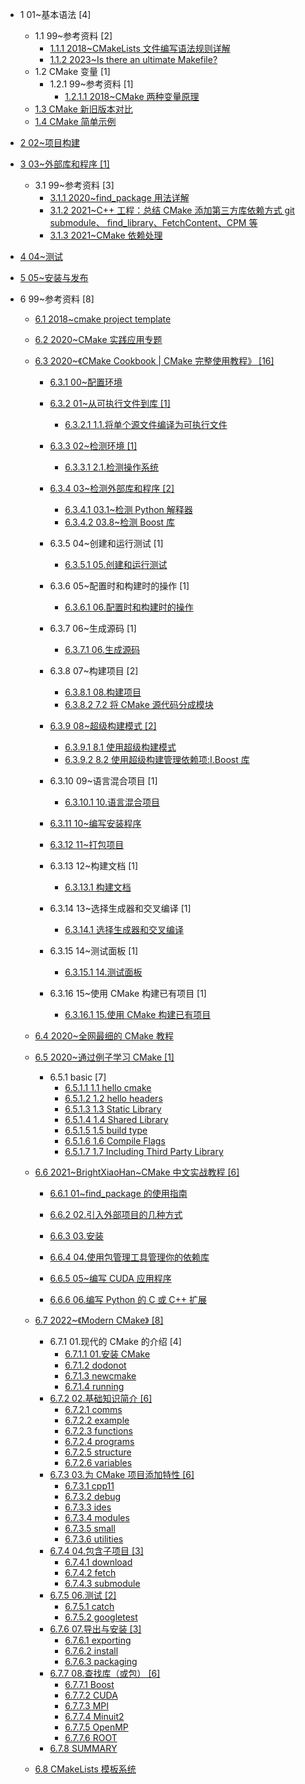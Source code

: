   - 1 01~基本语法 [4]
    - 1.1 99~参考资料 [2]
      - [1.1.1 2018~CMakeLists 文件编写语法规则详解](/01~基本语法/99~参考资料/2018~CMakeLists%20文件编写语法规则详解.md)
      - [1.1.2 2023~Is there an ultimate Makefile?](/01~基本语法/99~参考资料/2023~Is%20there%20an%20ultimate%20Makefile?.md)
    - 1.2 CMake 变量 [1]
      - 1.2.1 99~参考资料 [1]
        - [1.2.1.1 2018~CMake 两种变量原理](/01~基本语法/CMake%20变量/99~参考资料/2018~CMake%20两种变量原理.md)
    - [1.3 CMake 新旧版本对比](/01~基本语法/CMake%20新旧版本对比.md)
    - [1.4 CMake 简单示例](/01~基本语法/CMake%20简单示例.md)
  - [2 02~项目构建](/02~项目构建/README.md)
    
  - [3 03~外部库和程序 [1]](/03~外部库和程序/README.md)
    - 3.1 99~参考资料 [3]
      - [3.1.1 2020~find_package 用法详解](/03~外部库和程序/99~参考资料/2020~find_package%20用法详解.md)
      - [3.1.2 2021~C++ 工程：总结 CMake 添加第三方库依赖方式 git submodule、 find_library、FetchContent、CPM 等](/03~外部库和程序/99~参考资料/2021~C++%20工程：总结%20CMake%20添加第三方库依赖方式%20git%20submodule、%20find_library、FetchContent、CPM%20等.md)
      - [3.1.3 2021~CMake 依赖处理](/03~外部库和程序/99~参考资料/2021~CMake%20依赖处理.md)
  - [4 04~测试](/04~测试/README.md)
    
  - [5 05~安装与发布](/05~安装与发布/README.md)
    
  - 6 99~参考资料 [8]
    - [6.1 2018~cmake project template](/99~参考资料/2018~cmake-project-template/README.md)
      
    - [6.2 2020~CMake 实践应用专题](/99~参考资料/2020~CMake%20实践应用专题/README.md)
      
    - [6.3 2020~《CMake Cookbook | CMake 完整使用教程》 [16]](/99~参考资料/2020~《CMake%20Cookbook%20|%20CMake%20完整使用教程》/README.md)
      - [6.3.1 00~配置环境](/99~参考资料/2020~《CMake%20Cookbook%20|%20CMake%20完整使用教程》/00~配置环境/README.md)
        
      - [6.3.2 01~从可执行文件到库 [1]](/99~参考资料/2020~《CMake%20Cookbook%20|%20CMake%20完整使用教程》/01~从可执行文件到库/README.md)
        - [6.3.2.1 1.1.将单个源文件编译为可执行文件](/99~参考资料/2020~《CMake%20Cookbook%20|%20CMake%20完整使用教程》/01~从可执行文件到库/1.1.将单个源文件编译为可执行文件.md)
      - [6.3.3 02~检测环境 [1]](/99~参考资料/2020~《CMake%20Cookbook%20|%20CMake%20完整使用教程》/02~检测环境/README.md)
        - [6.3.3.1 2.1.检测操作系统](/99~参考资料/2020~《CMake%20Cookbook%20|%20CMake%20完整使用教程》/02~检测环境/2.1.检测操作系统.md)
      - [6.3.4 03~检测外部库和程序 [2]](/99~参考资料/2020~《CMake%20Cookbook%20|%20CMake%20完整使用教程》/03~检测外部库和程序/README.md)
        - [6.3.4.1 03.1~检测 Python 解释器](/99~参考资料/2020~《CMake%20Cookbook%20|%20CMake%20完整使用教程》/03~检测外部库和程序/03.1~检测%20Python%20解释器.md)
        - [6.3.4.2 03.8~检测 Boost 库](/99~参考资料/2020~《CMake%20Cookbook%20|%20CMake%20完整使用教程》/03~检测外部库和程序/03.8~检测%20Boost%20库.md)
      - 6.3.5 04~创建和运行测试 [1]
        - [6.3.5.1 05.创建和运行测试](/99~参考资料/2020~《CMake%20Cookbook%20|%20CMake%20完整使用教程》/04~创建和运行测试/05.创建和运行测试.md)
      - 6.3.6 05~配置时和构建时的操作 [1]
        - [6.3.6.1 06.配置时和构建时的操作](/99~参考资料/2020~《CMake%20Cookbook%20|%20CMake%20完整使用教程》/05~配置时和构建时的操作/06.配置时和构建时的操作.md)
      - 6.3.7 06~生成源码 [1]
        - [6.3.7.1 06.生成源码](/99~参考资料/2020~《CMake%20Cookbook%20|%20CMake%20完整使用教程》/06~生成源码/06.生成源码.md)
      - 6.3.8 07~构建项目 [2]
        - [6.3.8.1 08.构建项目](/99~参考资料/2020~《CMake%20Cookbook%20|%20CMake%20完整使用教程》/07~构建项目/08.构建项目.md)
        - [6.3.8.2 7.2 将 CMake 源代码分成模块](/99~参考资料/2020~《CMake%20Cookbook%20|%20CMake%20完整使用教程》/07~构建项目/7.2%20将%20CMake%20源代码分成模块.md)
      - [6.3.9 08~超级构建模式 [2]](/99~参考资料/2020~《CMake%20Cookbook%20|%20CMake%20完整使用教程》/08~超级构建模式/README.md)
        - [6.3.9.1 8.1 使用超级构建模式](/99~参考资料/2020~《CMake%20Cookbook%20|%20CMake%20完整使用教程》/08~超级构建模式/8.1%20使用超级构建模式.md)
        - [6.3.9.2 8.2 使用超级构建管理依赖项:Ⅰ.Boost 库](/99~参考资料/2020~《CMake%20Cookbook%20|%20CMake%20完整使用教程》/08~超级构建模式/8.2%20使用超级构建管理依赖项:Ⅰ.Boost%20库.md)
      - 6.3.10 09~语言混合项目 [1]
        - [6.3.10.1 10.语言混合项目](/99~参考资料/2020~《CMake%20Cookbook%20|%20CMake%20完整使用教程》/09~语言混合项目/10.语言混合项目.md)
      - [6.3.11 10~编写安装程序](/99~参考资料/2020~《CMake%20Cookbook%20|%20CMake%20完整使用教程》/10~编写安装程序/README.md)
        
      - [6.3.12 11~打包项目](/99~参考资料/2020~《CMake%20Cookbook%20|%20CMake%20完整使用教程》/11~打包项目/README.md)
        
      - 6.3.13 12~构建文档 [1]
        - [6.3.13.1 构建文档](/99~参考资料/2020~《CMake%20Cookbook%20|%20CMake%20完整使用教程》/12~构建文档/构建文档.md)
      - 6.3.14 13~选择生成器和交叉编译 [1]
        - [6.3.14.1 选择生成器和交叉编译](/99~参考资料/2020~《CMake%20Cookbook%20|%20CMake%20完整使用教程》/13~选择生成器和交叉编译/选择生成器和交叉编译.md)
      - 6.3.15 14~测试面板 [1]
        - [6.3.15.1 14.测试面板](/99~参考资料/2020~《CMake%20Cookbook%20|%20CMake%20完整使用教程》/14~测试面板/14.测试面板.md)
      - 6.3.16 15~使用 CMake 构建已有项目 [1]
        - [6.3.16.1 15.使用 CMake 构建已有项目](/99~参考资料/2020~《CMake%20Cookbook%20|%20CMake%20完整使用教程》/15~使用%20CMake%20构建已有项目/15.使用%20CMake%20构建已有项目.md)
    - [6.4 2020~全网最细的 CMake 教程](/99~参考资料/2020~全网最细的%20CMake%20教程/README.md)
      
    - [6.5 2020~通过例子学习 CMake [1]](/99~参考资料/2020~通过例子学习%20CMake/README.md)
      - 6.5.1 basic [7]
        - [6.5.1.1 1.1 hello cmake](/99~参考资料/2020~通过例子学习%20CMake/01-basic/1.1%20hello-cmake.md)
        - [6.5.1.2 1.2 hello headers](/99~参考资料/2020~通过例子学习%20CMake/01-basic/1.2%20hello-headers.md)
        - [6.5.1.3 1.3 Static Library](/99~参考资料/2020~通过例子学习%20CMake/01-basic/1.3%20Static%20Library.md)
        - [6.5.1.4 1.4 Shared Library](/99~参考资料/2020~通过例子学习%20CMake/01-basic/1.4%20Shared%20Library.md)
        - [6.5.1.5 1.5 build type](/99~参考资料/2020~通过例子学习%20CMake/01-basic/1.5%20build-type.md)
        - [6.5.1.6 1.6 Compile Flags](/99~参考资料/2020~通过例子学习%20CMake/01-basic/1.6%20Compile%20Flags.md)
        - [6.5.1.7 1.7 Including Third Party Library](/99~参考资料/2020~通过例子学习%20CMake/01-basic/1.7%20Including%20Third%20Party%20Library.md)
    - [6.6 2021~BrightXiaoHan~CMake 中文实战教程 [6]](/99~参考资料/2021~BrightXiaoHan~CMake%20中文实战教程/README.md)
      - [6.6.1 01~find_package 的使用指南](/99~参考资料/2021~BrightXiaoHan~CMake%20中文实战教程/01~find_package%20的使用指南/README.md)
        
      - [6.6.2 02.引入外部项目的几种方式](/99~参考资料/2021~BrightXiaoHan~CMake%20中文实战教程/02.引入外部项目的几种方式/README.md)
        
      - [6.6.3 03.安装](/99~参考资料/2021~BrightXiaoHan~CMake%20中文实战教程/03.安装/README.md)
        
      - [6.6.4 04.使用包管理工具管理你的依赖库](/99~参考资料/2021~BrightXiaoHan~CMake%20中文实战教程/04.使用包管理工具管理你的依赖库/README.md)
        
      - [6.6.5 05~编写 CUDA 应用程序](/99~参考资料/2021~BrightXiaoHan~CMake%20中文实战教程/05~编写%20CUDA%20应用程序/README.md)
        
      - [6.6.6 06.编写 Python 的 C 或 C++ 扩展](/99~参考资料/2021~BrightXiaoHan~CMake%20中文实战教程/06.编写%20Python%20的%20C%20或%20C++%20扩展/README.md)
        
    - [6.7 2022~《Modern CMake》 [8]](/99~参考资料/2022~《Modern%20CMake》/README.md)
      - 6.7.1 01.现代的 CMake 的介绍 [4]
        - [6.7.1.1 01.安装 CMake](/99~参考资料/2022~《Modern%20CMake》/01.现代的%20CMake%20的介绍/01.安装%20CMake.md)
        - [6.7.1.2 dodonot](/99~参考资料/2022~《Modern%20CMake》/01.现代的%20CMake%20的介绍/dodonot.md)
        - [6.7.1.3 newcmake](/99~参考资料/2022~《Modern%20CMake》/01.现代的%20CMake%20的介绍/newcmake.md)
        - [6.7.1.4 running](/99~参考资料/2022~《Modern%20CMake》/01.现代的%20CMake%20的介绍/running.md)
      - [6.7.2 02.基础知识简介 [6]](/99~参考资料/2022~《Modern%20CMake》/02.基础知识简介/README.md)
        - [6.7.2.1 comms](/99~参考资料/2022~《Modern%20CMake》/02.基础知识简介/comms.md)
        - [6.7.2.2 example](/99~参考资料/2022~《Modern%20CMake》/02.基础知识简介/example.md)
        - [6.7.2.3 functions](/99~参考资料/2022~《Modern%20CMake》/02.基础知识简介/functions.md)
        - [6.7.2.4 programs](/99~参考资料/2022~《Modern%20CMake》/02.基础知识简介/programs.md)
        - [6.7.2.5 structure](/99~参考资料/2022~《Modern%20CMake》/02.基础知识简介/structure.md)
        - [6.7.2.6 variables](/99~参考资料/2022~《Modern%20CMake》/02.基础知识简介/variables.md)
      - [6.7.3 03.为 CMake 项目添加特性 [6]](/99~参考资料/2022~《Modern%20CMake》/03.为%20CMake%20项目添加特性/README.md)
        - [6.7.3.1 cpp11](/99~参考资料/2022~《Modern%20CMake》/03.为%20CMake%20项目添加特性/cpp11.md)
        - [6.7.3.2 debug](/99~参考资料/2022~《Modern%20CMake》/03.为%20CMake%20项目添加特性/debug.md)
        - [6.7.3.3 ides](/99~参考资料/2022~《Modern%20CMake》/03.为%20CMake%20项目添加特性/ides.md)
        - [6.7.3.4 modules](/99~参考资料/2022~《Modern%20CMake》/03.为%20CMake%20项目添加特性/modules.md)
        - [6.7.3.5 small](/99~参考资料/2022~《Modern%20CMake》/03.为%20CMake%20项目添加特性/small.md)
        - [6.7.3.6 utilities](/99~参考资料/2022~《Modern%20CMake》/03.为%20CMake%20项目添加特性/utilities.md)
      - [6.7.4 04.包含子项目 [3]](/99~参考资料/2022~《Modern%20CMake》/04.包含子项目/README.md)
        - [6.7.4.1 download](/99~参考资料/2022~《Modern%20CMake》/04.包含子项目/download.md)
        - [6.7.4.2 fetch](/99~参考资料/2022~《Modern%20CMake》/04.包含子项目/fetch.md)
        - [6.7.4.3 submodule](/99~参考资料/2022~《Modern%20CMake》/04.包含子项目/submodule.md)
      - [6.7.5 06.测试 [2]](/99~参考资料/2022~《Modern%20CMake》/06.测试/README.md)
        - [6.7.5.1 catch](/99~参考资料/2022~《Modern%20CMake》/06.测试/catch.md)
        - [6.7.5.2 googletest](/99~参考资料/2022~《Modern%20CMake》/06.测试/googletest.md)
      - [6.7.6 07.导出与安装 [3]](/99~参考资料/2022~《Modern%20CMake》/07.导出与安装/README.md)
        - [6.7.6.1 exporting](/99~参考资料/2022~《Modern%20CMake》/07.导出与安装/exporting.md)
        - [6.7.6.2 install](/99~参考资料/2022~《Modern%20CMake》/07.导出与安装/install.md)
        - [6.7.6.3 packaging](/99~参考资料/2022~《Modern%20CMake》/07.导出与安装/packaging.md)
      - [6.7.7 08.查找库（或包） [6]](/99~参考资料/2022~《Modern%20CMake》/08.查找库（或包）/README.md)
        - [6.7.7.1 Boost](/99~参考资料/2022~《Modern%20CMake》/08.查找库（或包）/Boost.md)
        - [6.7.7.2 CUDA](/99~参考资料/2022~《Modern%20CMake》/08.查找库（或包）/CUDA.md)
        - [6.7.7.3 MPI](/99~参考资料/2022~《Modern%20CMake》/08.查找库（或包）/MPI.md)
        - [6.7.7.4 Minuit2](/99~参考资料/2022~《Modern%20CMake》/08.查找库（或包）/Minuit2.md)
        - [6.7.7.5 OpenMP](/99~参考资料/2022~《Modern%20CMake》/08.查找库（或包）/OpenMP.md)
        - [6.7.7.6 ROOT](/99~参考资料/2022~《Modern%20CMake》/08.查找库（或包）/ROOT.md)
      - [6.7.8 SUMMARY](/99~参考资料/2022~《Modern%20CMake》/SUMMARY.md)
    - [6.8 CMakeLists 模板系统](/99~参考资料/2023-CMakeLists%20模板系统/README.md)
      